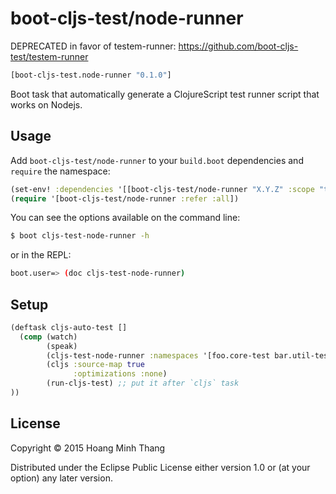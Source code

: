 # boot-cljs-test/node-runner

DEPRECATED in favor of testem-runner: https://github.com/boot-cljs-test/testem-runner

```clj
[boot-cljs-test.node-runner "0.1.0"]
```

Boot task that automatically generate a ClojureScript test runner
script that works on Nodejs.

## Usage

Add `boot-cljs-test/node-runner` to your `build.boot` dependencies and
`require` the namespace:

```clj
(set-env! :dependencies '[[boot-cljs-test/node-runner "X.Y.Z" :scope "test"]])
(require '[boot-cljs-test/node-runner :refer :all])
```

You can see the options available on the command line:

```bash
$ boot cljs-test-node-runner -h
```

or in the REPL:

```bash
boot.user=> (doc cljs-test-node-runner)
```

## Setup

```clj
(deftask cljs-auto-test []
  (comp (watch)
        (speak)
        (cljs-test-node-runner :namespaces '[foo.core-test bar.util-test]) ;; put it before `cljs` task
        (cljs :source-map true
              :optimizations :none)
        (run-cljs-test) ;; put it after `cljs` task
))
```

## License

Copyright © 2015 Hoang Minh Thang

Distributed under the Eclipse Public License either version 1.0 or (at
your option) any later version.
